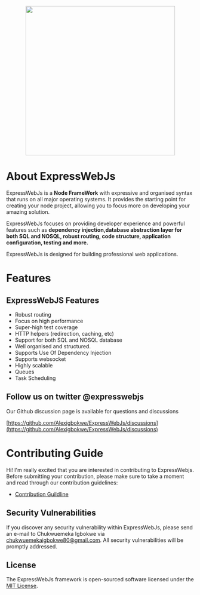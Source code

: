 <p align="center"><a href="https://expresswebjs.com" target="_blank"><img src="https://expresswebjs.com/logo.png" width="400"></a></p>


# About ExpressWebJs

ExpressWebJs is a **Node FrameWork** with expressive and organised syntax that runs on all
major operating systems. It provides the starting point for creating your node project, allowing
you to focus more on developing your amazing solution.

ExpressWebJs focuses on providing developer experience and powerful features such as
**dependency injection,database abstraction layer for both SQL and NOSQL, robust routing, code structure, application configuration, testing and more.**

ExpressWebJs is designed for building professional web applications.

# Features

## ExpressWebJS Features
* Robust routing
* Focus on high performance
* Super-high test coverage
* HTTP helpers (redirection, caching, etc)
* Support for both SQL and NOSQL database
* Well organised and structured.
* Supports Use Of Dependency Injection
* Supports websocket
* Highly scalable
* Queues
* Task Scheduling

## Follow us on twitter @expresswebjs

Our Github discussion page is available for questions and discussions

[https://github.com/Alexigbokwe/ExpressWebJs/discussions](https://github.com/Alexigbokwe/ExpressWebJs/discussions)

# Contributing Guide

Hi! I'm really excited that you are interested in contributing to ExpressWebjs. Before submitting your contribution, please make sure to take a moment and read through our contribution guidelines:

- [Contribution Guildline](https://github.com/Alexigbokwe/ExpressWebJs/blob/master/.github/CONTRIBUTION.md)

## Security Vulnerabilities
If you discover any security vulnerability within ExpressWebJs, please send an e-mail to Chukwuemeka Igbokwe via chukwuemekaigbokwe80@gmail.com. All security vulnerabilities will be promptly addressed.

## License
The ExpressWebJs framework is open-sourced software licensed under the [MIT License](https://opensource.org/licenses/MIT).

